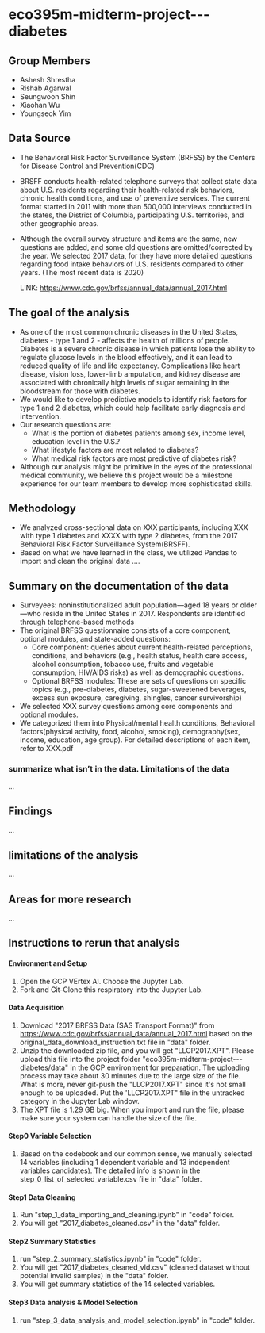 # eco395m-midterm-project---diabetes

## Group Members
- Ashesh Shrestha
- Rishab Agarwal
- Seungwoon Shin
- Xiaohan Wu
- Youngseok Yim


## Data Source 
- The Behavioral Risk Factor Surveillance System (BRFSS) by the Centers for Disease Control and Prevention(CDC)
- BRSFF conducts health-related telephone surveys that collect state data about U.S. residents regarding their health-related risk behaviors, chronic health conditions, and use of preventive services. The current format started in 2011 with more than 500,000 interviews conducted in the states, the District of Columbia, participating U.S. territories, and other geographic areas.
- Although the overall survey structure and items are the same, new questions are added, and some old questions are omitted/corrected by the year. We selected 2017 data, for they have more detailed questions regarding food intake behaviors of U.S. residents compared to other years. (The most recent data is 2020)

  LINK: https://www.cdc.gov/brfss/annual_data/annual_2017.html

## The goal of the analysis
- As one of the most common chronic diseases in the United States, diabetes - type 1 and 2 - affects the health of millions of people. Diabetes is a severe chronic disease in which patients lose the ability to regulate glucose levels in the blood effectively, and it can lead to reduced quality of life and life expectancy. Complications like heart disease, vision loss, lower-limb amputation, and kidney disease are associated with chronically high levels of sugar remaining in the bloodstream for those with diabetes. 
- We would like to develop predictive models to identify risk factors for type 1 and 2 diabetes, which could help facilitate early diagnosis and intervention.
- Our research questions are:
  * What is the portion of diabetes patients among sex, income level, education level in the U.S.?
  * What lifestyle factors are most related to diabetes?
  * What medical risk factors are most predictive of diabetes risk?
- Although our analysis might be primitive in the eyes of the professional medical community, we believe this project would be a milestone experience for our team members to develop more sophisticated skills. 

## Methodology
- We analyzed cross-sectional data on XXX participants, including XXX with type 1 diabetes and XXXX with type 2 diabetes, from the 2017 Behavioral Risk Factor Surveillance System(BRSFF). 
- Based on what we have learned in the class, we utilized Pandas to import and clean the original data
....

## Summary on the documentation of the data

- Surveyees: noninstitutionalized adult population—aged 18 years or older—who reside in the United States in 2017. Respondents are identified through telephone-based methods
- The original BRFSS questionnaire consists of a core component, optional modules, and state-added questions:
  * Core component: queries about current health-related perceptions, conditions, and behaviors (e.g., health status, health care access, alcohol consumption, tobacco use, fruits and vegetable consumption, HIV/AIDS risks) as well as demographic questions.
  * Optional BRFSS modules: These are sets of questions on specific topics (e.g., pre-diabetes, diabetes, sugar-sweetened beverages, excess sun exposure, caregiving, shingles, cancer survivorship)
- We selected XXX survey questions among core components and optional modules. 
- We categorized them into Physical/mental health conditions, Behavioral factors(physical activity, food, alcohol, smoking), demography(sex, income, education, age group). For detailed descriptions of each item, refer to XXX.pdf 


### summarize what isn’t in the data. Limitations of the data
...

## Findings
...

## limitations of the analysis 
...

## Areas for more research 
...


## Instructions to rerun that analysis

#### Environment and Setup
1. Open the GCP VErtex AI. Choose the Jupyter Lab.
2. Fork and Git-Clone this respiratory into the Jupyter Lab.

#### Data Acquisition
1. Download "2017 BRFSS Data (SAS Transport Format)" from https://www.cdc.gov/brfss/annual_data/annual_2017.html based on the original_data_download_instruction.txt file in "data" folder.
2. Unzip the downloaded zip file, and you will get "LLCP2017.XPT". Please upload this file into the project folder "eco395m-midterm-project---diabetes/data" in the GCP environment for preparation. The uploading process may take about 30 minutes due to the large size of the file. What is more, never git-push the "LLCP2017.XPT" since it's not small enough to be uploaded. Put the 'LLCP2017.XPT" file in the untracked category in the Jupyter Lab window.
3. The XPT file is 1.29 GB big. When you import and run the file, please make sure your system can handle the size of the file.

#### Step0 Variable Selection
1. Based on the codebook and our common sense, we manually selected 14 variables (including 1 dependent variable and 13 independent variables candidates). The detailed info is shown in the step_0_list_of_selected_variable.csv file in "data" folder.

#### Step1 Data Cleaning
1. Run "step_1_data_importing_and_cleaning.ipynb" in "code" folder. 
2. You will get "2017_diabetes_cleaned.csv" in the "data" folder.

#### Step2 Summary Statistics
1. run "step_2_summary_statistics.ipynb" in "code" folder.
2. You will get "2017_diabetes_cleaned_vld.csv" (cleaned dataset without potential invalid samples) in the "data" folder.
3. You will get summary statistics of the 14 selected variables.

#### Step3 Data analysis & Model Selection
1. run "step_3_data_analysis_and_model_selection.ipynb" in "code" folder.